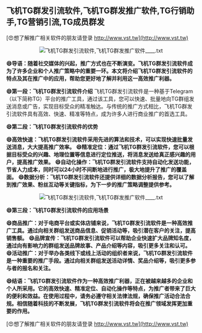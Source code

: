 ## **飞机TG群发引流软件,飞机TG群发推广软件,TG行销助手,TG营销引流,TG成员群发**

[😍想了解推广相关软件的朋友请登录 http://www.vst.tw](http://www.vst.tw)

 <center><img src="https://vst.tw/MP4/tuiguang/png/5.png" alt="飞机TG群发引流软件,飞机TG群发推广软件____.txt"></center>

**😄导语：随着社交媒体的兴起，推广方式也在不断演变。飞机TG群发引流软件成为了许多企业和个人推广策略中的重要一环。本文将介绍飞机TG群发引流软件的特点及其在推广中的应用，帮助您更好地了解并利用这一高效推广利器。**

**😄第一段：飞机TG群发引流软件介绍**
飞机TG群发引流软件是一种基于Telegram（以下简称TG）平台的推广工具，通过该工具，您可以快速、批量地向TG群组发送消息或广告，实现目标受众的精准触达。与传统的推广方式相比，飞机TG群发引流软件具有高效、快速、精准等特点，成为许多人进行商业推广的首选工具。

**😄第二段：飞机TG群发引流软件的优势**

**😄高效快速：飞机TG群发引流软件采用先进的算法和技术，可以实现快速批量发送消息，大大提高推广效率。**
**😄精准定位：通过飞机TG群发引流软件，您可以根据目标受众的兴趣、地理位置等信息进行定位推送，将消息发送给真正感兴趣的用户，提高推广效果。**
**😄自动化操作：飞机TG群发引流软件支持自动化发送功能，节省人力成本，同时可以24小时不间断地进行推广，极大地提升了推广的覆盖面。**
**😄数据分析：飞机TG群发引流软件还提供详细的数据分析报告，您可以了解到推广效果、粉丝互动等关键指标，为下一步的推广策略调整提供参考。**

 <center><img src="https://vst.tw/MP4/tuiguang/png/4.png" alt="飞机TG群发引流软件,飞机TG群发推广软件____.txt"></center>

**😄第三段：飞机TG群发引流软件的应用场景**

**😄商品推广：对于电商平台或实体店铺来说，飞机TG群发引流软件是一种高效推广工具。通过向相关群组发送商品信息、促销活动等，吸引潜在客户的关注，提高销售额。**
**😄品牌宣传：飞机TG群发引流软件可以帮助企业快速扩大品牌知名度，通过向有影响力的群组发送品牌故事、产品介绍等内容，吸引更多关注和认可。**
**😄活动推广：对于举办各类线下或线上活动的组织者来说，飞机TG群发引流软件是一种重要的推广手段。通过向相关群组发送活动详情、奖品介绍等，吸引更多参与者的报名和关注。**

**😄结语：飞机TG群发引流软件作为一种高效推广利器，正在被越来越多的企业和个人所采用。它的高效快速、精准定位、自动化操作等特点，为推广者带来了巨大的便利和效益。在使用过程中，请务必遵守相关法律法规，确保推广活动合法合规。相信随着科技的不断发展，飞机TG群发引流软件将会在推广领域发挥更加重要的作用。**

[😍想了解推广相关软件的朋友请登录 http://www.vst.tw](http://www.vst.tw)



